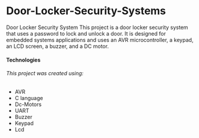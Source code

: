 # Door-Locker-Security-Systems

Door Locker Security System
This project is a door locker security system that uses a password to lock and unlock a door. It is designed for embedded systems applications and uses an AVR microcontroller, a keypad, an LCD screen, a buzzer, and a DC motor.

#### Technologies
###### This project was created using:

- AVR 
- C language
- Dc-Motors
- UART
- Buzzer
- Keypad
- Lcd
